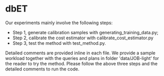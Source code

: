 # dbET
Our experiments mainly involve the following steps:

* Step 1, generate calibration samples with generating_training_data.py;
* Step 2, calibrate the cost estimator with calibrate_cost_estimator.py
* Step 3, test the method with test_method.py.

Detailed comments are provided inline in each file. We provide a sample workload together with the queries and plans in folder 'data/JOB-light' for the reader to try the method. Please follow the above three steps and the detailed comments to run the code.